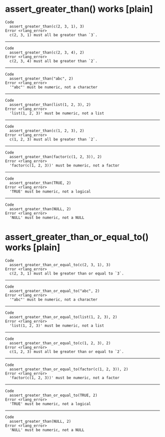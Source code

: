 # assert_greater_than() works [plain]

    Code
      assert_greater_than(c(2, 3, 1), 3)
    Error <rlang_error>
      c(2, 3, 1) must all be greater than `3`.

---

    Code
      assert_greater_than(c(2, 3, 4), 2)
    Error <rlang_error>
      c(2, 3, 4) must all be greater than `2`.

---

    Code
      assert_greater_than("abc", 2)
    Error <rlang_error>
      '"abc"' must be numeric, not a character

---

    Code
      assert_greater_than(list(1, 2, 3), 2)
    Error <rlang_error>
      'list(1, 2, 3)' must be numeric, not a list

---

    Code
      assert_greater_than(c(1, 2, 3), 2)
    Error <rlang_error>
      c(1, 2, 3) must all be greater than `2`.

---

    Code
      assert_greater_than(factor(c(1, 2, 3)), 2)
    Error <rlang_error>
      'factor(c(1, 2, 3))' must be numeric, not a factor

---

    Code
      assert_greater_than(TRUE, 2)
    Error <rlang_error>
      'TRUE' must be numeric, not a logical

---

    Code
      assert_greater_than(NULL, 2)
    Error <rlang_error>
      'NULL' must be numeric, not a NULL

# assert_greater_than_or_equal_to() works [plain]

    Code
      assert_greater_than_or_equal_to(c(2, 3, 1), 3)
    Error <rlang_error>
      c(2, 3, 1) must all be greater than or equal to `3`.

---

    Code
      assert_greater_than_or_equal_to("abc", 2)
    Error <rlang_error>
      '"abc"' must be numeric, not a character

---

    Code
      assert_greater_than_or_equal_to(list(1, 2, 3), 2)
    Error <rlang_error>
      'list(1, 2, 3)' must be numeric, not a list

---

    Code
      assert_greater_than_or_equal_to(c(1, 2, 3), 2)
    Error <rlang_error>
      c(1, 2, 3) must all be greater than or equal to `2`.

---

    Code
      assert_greater_than_or_equal_to(factor(c(1, 2, 3)), 2)
    Error <rlang_error>
      'factor(c(1, 2, 3))' must be numeric, not a factor

---

    Code
      assert_greater_than_or_equal_to(TRUE, 2)
    Error <rlang_error>
      'TRUE' must be numeric, not a logical

---

    Code
      assert_greater_than(NULL, 2)
    Error <rlang_error>
      'NULL' must be numeric, not a NULL

